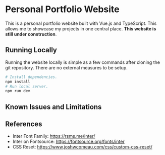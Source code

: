 # Personal Portfolio Website

This is a personal portfolio website built with Vue.js and TypeScript. This allows me to
showcase my projects in one central place. **This website is still under construction**.

## Running Locally

Running the website locally is simple as a few commands after cloning the git repository.
There are no external measures to be setup.

```sh
# Install dependencies.
npm install
# Run local server.
npm run dev
```

## Known Issues and Limitations

## References

* Inter Font Family: <https://rsms.me/inter/>
* Inter on Fontsource: <https://fontsource.org/fonts/inter>
* CSS Reset: <https://www.joshwcomeau.com/css/custom-css-reset/>
